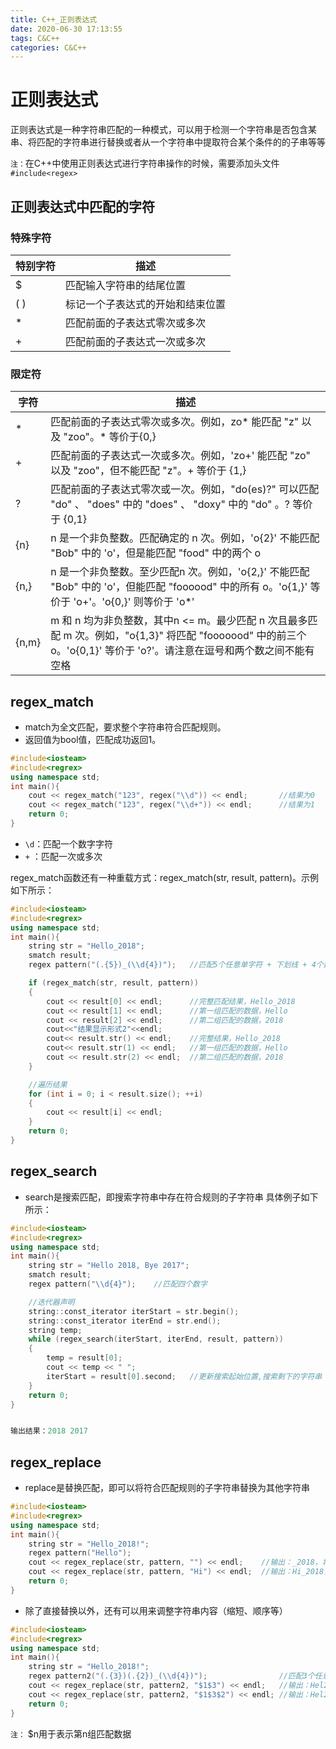 ```yaml
---
title: C++_正则表达式
date: 2020-06-30 17:13:55
tags: C&C++
categories: C&C++
---
```


# 正则表达式

正则表达式是一种字符串匹配的一种模式，可以用于检测一个字符串是否包含某串、将匹配的字符串进行替换或者从一个字符串中提取符合某个条件的的子串等等

`注：`在C++中使用正则表达式进行字符串操作的时候，需要添加头文件 `#include<regex>` 

<!--more-->

## 正则表达式中匹配的字符

### 特殊字符

| 特别字符 | 描述 |
|  ----  | ----  |
| $  | 匹配输入字符串的结尾位置 |
| ( )  | 标记一个子表达式的开始和结束位置 |
| * | 匹配前面的子表达式零次或多次 |
| + | 匹配前面的子表达式一次或多次 |


### 限定符

| 字符 | 描述 |
|  ----  | ----  |
| * | 匹配前面的子表达式零次或多次。例如，zo* 能匹配 "z" 以及 "zoo"。* 等价于{0,} |
| + | 匹配前面的子表达式一次或多次。例如，'zo+' 能匹配 "zo" 以及 "zoo"，但不能匹配 "z"。+ 等价于 {1,} |
| ? | 匹配前面的子表达式零次或一次。例如，"do(es)?" 可以匹配 "do" 、 "does" 中的 "does" 、 "doxy" 中的 "do" 。? 等价于 {0,1} |
| {n} | n 是一个非负整数。匹配确定的 n 次。例如，'o{2}' 不能匹配 "Bob" 中的 'o'，但是能匹配 "food" 中的两个 o |
| {n,} | n 是一个非负整数。至少匹配n 次。例如，'o{2,}' 不能匹配 "Bob" 中的 'o'，但能匹配 "foooood" 中的所有 o。'o{1,}' 等价于 'o+'。'o{0,}' 则等价于 'o*' |
| {n,m} | m 和 n 均为非负整数，其中n <= m。最少匹配 n 次且最多匹配 m 次。例如，"o{1,3}" 将匹配 "fooooood" 中的前三个 o。'o{0,1}' 等价于 'o?'。请注意在逗号和两个数之间不能有空格 |

## regex_match
+ match为全文匹配，要求整个字符串符合匹配规则。
+ 返回值为bool值，匹配成功返回1。
  
```C++
#include<iosteam>
#include<regrex>
using namespace std;
int main(){
    cout << regex_match("123", regex("\\d")) << endl;		//结果为0
    cout << regex_match("123", regex("\\d+")) << endl;		//结果为1
    return 0;
}
``` 

+ `\d`：匹配一个数字字符
+ `+` ：匹配一次或多次

regex_match函数还有一种重载方式：regex_match(str, result, pattern)。示例如下所示：
```C++
#include<iosteam>
#include<regrex>
using namespace std;
int main(){
    string str = "Hello_2018";
    smatch result;
    regex pattern("(.{5})_(\\d{4})");	//匹配5个任意单字符 + 下划线 + 4个数字

    if (regex_match(str, result, pattern))
    {
	    cout << result[0] << endl;		//完整匹配结果，Hello_2018
	    cout << result[1] << endl;		//第一组匹配的数据，Hello
	    cout << result[2] << endl;		//第二组匹配的数据，2018
	    cout<<"结果显示形式2"<<endl;
	    cout<< result.str() << endl;	//完整结果，Hello_2018
	    cout<< result.str(1) << endl;	//第一组匹配的数据，Hello
	    cout << result.str(2) << endl;	//第二组匹配的数据，2018
    }

    //遍历结果
    for (int i = 0; i < result.size(); ++i)
    {
	    cout << result[i] << endl;
    }
    return 0;
}

```

## regex_search

+ search是搜索匹配，即搜索字符串中存在符合规则的子字符串
具体例子如下所示：
```C++
#include<iosteam>
#include<regrex>
using namespace std;
int main(){
    string str = "Hello 2018, Bye 2017";
    smatch result;
    regex pattern("\\d{4}");	//匹配四个数字

    //迭代器声明
    string::const_iterator iterStart = str.begin();
    string::const_iterator iterEnd = str.end();
    string temp;
    while (regex_search(iterStart, iterEnd, result, pattern))
    {
	    temp = result[0];
	    cout << temp << " ";
	    iterStart = result[0].second;	//更新搜索起始位置,搜索剩下的字符串
    }
    return 0;
}


输出结果：2018 2017
```
## regex_replace

+ replace是替换匹配，即可以将符合匹配规则的子字符串替换为其他字符串
```C++
#include<iosteam>
#include<regrex>
using namespace std;
int main(){
    string str = "Hello_2018!";
    regex pattern("Hello");	
    cout << regex_replace(str, pattern, "") << endl;	//输出：_2018，将Hello替换为""
    cout << regex_replace(str, pattern, "Hi") << endl;	//输出：Hi_2018，将Hello替换为Hi
    return 0;
}

```

+ 除了直接替换以外，还有可以用来调整字符串内容（缩短、顺序等）

```C++
#include<iosteam>
#include<regrex>
using namespace std;
int main(){
    string str = "Hello_2018!";	
    regex pattern2("(.{3})(.{2})_(\\d{4})");				//匹配3个任意字符+2个任意字符+下划线+4个数字
    cout << regex_replace(str, pattern2, "$1$3") << endl;	//输出：Hel2018，将字符串替换为第一个和第三个表达式匹配的内容
    cout << regex_replace(str, pattern2, "$1$3$2") << endl;	//输出：Hel2018lo，交换位置顺序
    return 0;
}
```
`注：` $n用于表示第n组匹配数据

